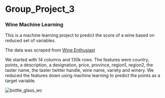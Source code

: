 # Group_Project_3

### Wine Machine Learning

This is a machine learning project to predict the score of a wine based on reduced set of variables.

The data was scraped from [Wine Enthusiast](http://www.winemag.com/?s=&drink_type=wine)

We started with 14 columns and 130k rows. The features were country, points, a description, a designation, price, province, region1, region2, the taster name, the taster twitter handle, wine name, variety and winery. We reduced the features down using machine learning to predict the points as a target variable. 

![bottle_glass_wc](https://user-images.githubusercontent.com/33405945/66175955-612a9280-e621-11e9-908a-7b4c4b364f98.png)
